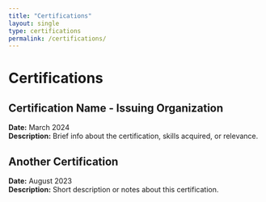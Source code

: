 ```yaml
---
title: "Certifications"
layout: single
type: certifications
permalink: /certifications/
---
```


# Certifications

## Certification Name - Issuing Organization  
**Date:** March 2024  
**Description:** Brief info about the certification, skills acquired, or relevance.

## Another Certification  
**Date:** August 2023  
**Description:** Short description or notes about this certification.
